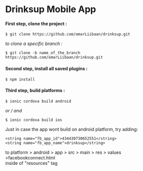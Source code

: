 # Drinksup Mobile App
<h4>First step, clone the project :</h4>

```
$ git clone https://github.com/omarLiibaan/drinksup.git

```

<i>to clone a specific branch :</i>

```
$ git clone -b name_of_the_branch https://github.com/omarLiibaan/drinksup.git
```

<h4>Second step, install all saved plugins :</h4>

```
$ npm install
```

<h4>Third step, build platforms :</h4>

```
$ ionic cordova build android
```

<i>or / and</i>

```
$ ionic cordova build ios
```

Just in case the app wont build on android platform, try adding:
```
<string name="fb_app_id">434430730652551</string>
<string name="fb_app_name">drinksup</string>
```
to platform > android > app > src > main > res > values >facebookconnect.html
<br />
inside of "resources" tag
